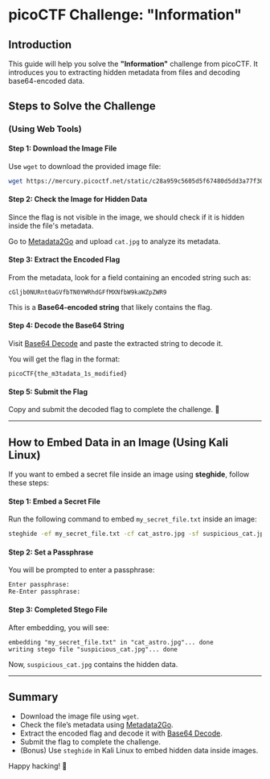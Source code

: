 # picoCTF Challenge: "Information"

## Introduction
This guide will help you solve the **"Information"** challenge from picoCTF. It introduces you to extracting hidden metadata from files and decoding base64-encoded data.

## Steps to Solve the Challenge

### (Using Web Tools)

#### Step 1: Download the Image File
Use `wget` to download the provided image file:
```bash
wget https://mercury.picoctf.net/static/c28a959c5605d5f67480d5dd3a77f302/cat.jpg
```

#### Step 2: Check the Image for Hidden Data
Since the flag is not visible in the image, we should check if it is hidden inside the file's metadata.

Go to [Metadata2Go](https://www.metadata2go.com) and upload `cat.jpg` to analyze its metadata.

#### Step 3: Extract the Encoded Flag
From the metadata, look for a field containing an encoded string such as:
```
cGljb0NURnt0aGVfbTN0YWRhdGFfMXNfbW9kaWZpZWR9
```
This is a **Base64-encoded string** that likely contains the flag.

#### Step 4: Decode the Base64 String
Visit [Base64 Decode](https://www.base64decode.org/) and paste the extracted string to decode it.

You will get the flag in the format:
```
picoCTF{the_m3tadata_1s_modified}
```

#### Step 5: Submit the Flag
Copy and submit the decoded flag to complete the challenge. 🎉

---

## How to Embed Data in an Image (Using Kali Linux)
If you want to embed a secret file inside an image using **steghide**, follow these steps:

#### Step 1: Embed a Secret File
Run the following command to embed `my_secret_file.txt` inside an image:
```bash
steghide -ef my_secret_file.txt -cf cat_astro.jpg -sf suspicious_cat.jpg
```

#### Step 2: Set a Passphrase
You will be prompted to enter a passphrase:
```
Enter passphrase:
Re-Enter passphrase:
```

#### Step 3: Completed Stego File
After embedding, you will see:
```
embedding "my_secret_file.txt" in "cat_astro.jpg"... done
writing stego file "suspicious_cat.jpg"... done
```
Now, `suspicious_cat.jpg` contains the hidden data.

---

## Summary
- Download the image file using `wget`.
- Check the file’s metadata using [Metadata2Go](https://www.metadata2go.com).
- Extract the encoded flag and decode it with [Base64 Decode](https://www.base64decode.org/).
- Submit the flag to complete the challenge.
- (Bonus) Use `steghide` in Kali Linux to embed hidden data inside images.

Happy hacking! 🚀

